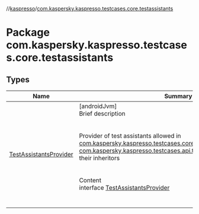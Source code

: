 //[kaspresso](../index.md)/[com.kaspersky.kaspresso.testcases.core.testassistants](index.md)



# Package com.kaspersky.kaspresso.testcases.core.testassistants  


## Types  
  
|  Name|  Summary| 
|---|---|
| [TestAssistantsProvider](-test-assistants-provider/index.md)| [androidJvm]  <br>Brief description  <br><br><br>Provider of test assistants allowed in [com.kaspersky.kaspresso.testcases.core.testcontext.BaseTestContext](../com.kaspersky.kaspresso.testcases.core.testcontext/-base-test-context/index.md), [com.kaspersky.kaspresso.testcases.api.testcase.BaseTestCase](../com.kaspersky.kaspresso.testcases.api.testcase/-base-test-case/index.md) and their inheritors<br><br>  <br>Content  <br>interface [TestAssistantsProvider](-test-assistants-provider/index.md)  <br><br><br>

